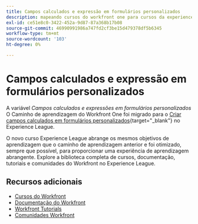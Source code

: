 ```yaml
---
title: Campos calculados e expressão em formulários personalizados
description: mapeando cursos do workfront one para cursos da experience league
exl-id: ce51e8c0-3422-452a-9d87-87a368b17b08
source-git-commit: 46990991986a747fd2cf3be15d479378df5b6345
workflow-type: tm+mt
source-wordcount: '103'
ht-degree: 0%

---
```


# Campos calculados e expressão em formulários personalizados

A variável *Campos calculados e expressões em formulários personalizados* O Caminho de aprendizagem do Workfront One foi migrado para o [Criar campos calculados em formulários personalizados](https://experienceleague.adobe.com/?recommended=Workfront-L-1-2022.1.calculatedfields){target="_blank"} no Experience League.

O novo curso Experience League abrange os mesmos objetivos de aprendizagem que o caminho de aprendizagem anterior e foi otimizado, sempre que possível, para proporcionar uma experiência de aprendizagem abrangente.  Explore a biblioteca completa de cursos, documentação, tutoriais e comunidades do Workfront no Experience League.

## Recursos adicionais

* [Cursos do Workfront](https://experienceleague.adobe.com/?lang=en&amp;Solution=Workfront#courses)
* [Documentação do Workfront](https://experienceleague.adobe.com/docs/workfront.html)
* [Workfront Tutorials](https://experienceleague.adobe.com/docs/workfront-learn/tutorials-workfront/home.html)
* [Comunidades Workfront](https://experienceleaguecommunities.adobe.com/t5/workfront/ct-p/workfront)
